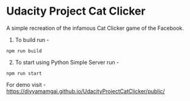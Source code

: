 Udacity Project Cat Clicker
======
A simple recreation of the infamous Cat Clicker game of the Facebook.

1. To build run -
```shell
npm run build
```

2. To start using Python Simple Server run -
```shell
npm run start
```

For demo visit - https://divyamamgai.github.io/UdacityProjectCatClicker/public/